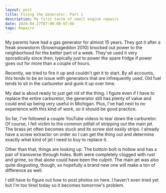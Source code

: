 ```yaml
---
layout: post
title: Fixing the Generator, Part 1
description: My first taste of small engine repairs
date: 2024-04-27T07:00:00-07:00
tags: Repairs
---
```


My parents have had a gas generator for almost 15 years. They got it after a freak snowstorm (Snowmageddon 2010) knocked out power to the neighborhood for the better part of a week. They've used it very sporadically since then, typically just to power the spare fridge if power goes out for more than a couple of hours. 

Recently, we tried to fire it up and couldn't get it to start. By all accounts, this tends to be an issue with generators that are infrequently used. Old fuel tends to sit in the carburetor and gunk it up over time. 

My dad is about ready to just get rid of the thing. I figure even if I have to replace the entire carburetor, the generator still has plenty of value and could end up being very useful in Michigan. Plus, I've had next to no experience with this kind of work, so it should be good practice.

So far, I've followed a couple YouTube videos to tear down the carburetor. Of course, I fell victim to the common pitfall of stripping out the main jet. The brass jet often becomes stuck and its screw slot easily strips. I already have a screw extractor on order so I can get the thing out and determine exactly what kind of jet I need to buy to replace it. 

Other than that, things are looking up. The bottom bolt is hollow and has a pair of transverse through holes. Both were completely clogged with rust and grime, so that alone could have been the culprit. The main jet was also quite disgusting, though, so hopefully a brand new one will make a ton of difference as well.

I still have to figure out how to post photos on here. I haven't even tried yet but I'm too tired today so it becomes tomorrow's problem. 